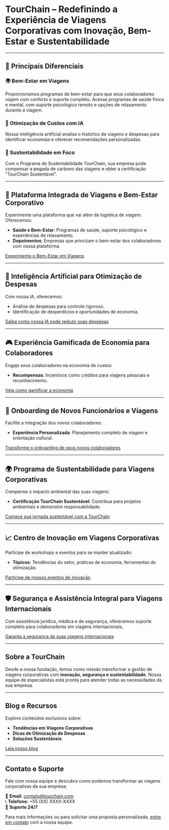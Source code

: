 # TourChain – Redefinindo a Experiência de Viagens Corporativas com Inovação, Bem-Estar e Sustentabilidade

---

## 🌟 Principais Diferenciais

### 🌍 Bem-Estar em Viagens
Proporcionamos programas de bem-estar para que seus colaboradores viajem com conforto e suporte completo. Acesse programas de saúde física e mental, com suporte psicológico remoto e opções de relaxamento durante a viagem.

### 💼 Otimização de Custos com IA
Nossa inteligência artificial analisa o histórico de viagens e despesas para identificar economias e oferecer recomendações personalizadas.

### 🌱 Sustentabilidade em Foco
Com o Programa de Sustentabilidade TourChain, sua empresa pode compensar a pegada de carbono das viagens e obter a certificação "TourChain Sustentável".

---

## 🚀 Plataforma Integrada de Viagens e Bem-Estar Corporativo

Experimente uma plataforma que vai além da logística de viagem. Oferecemos:
- **Saúde e Bem-Estar**: Programas de saúde, suporte psicológico e experiências de relaxamento.
- **Depoimentos**: Empresas que priorizam o bem-estar dos colaboradores com nossa plataforma.

[Experimente o Bem-Estar em Viagens](#)

---

## 🤖 Inteligência Artificial para Otimização de Despesas

Com nossa IA, oferecemos:
- Análise de despesas para controle rigoroso.
- Identificação de desperdícios e oportunidades de economia.

[Saiba como nossa IA pode reduzir suas despesas](#)

---

## 🎮 Experiência Gamificada de Economia para Colaboradores

Engaje seus colaboradores na economia de custos:
- **Recompensas**: Incentivos como créditos para viagens pessoais e reconhecimento.

[Veja como gamificar a economia](#)

---

## 👥 Onboarding de Novos Funcionários e Viagens

Facilite a integração dos novos colaboradores:
- **Experiência Personalizada**: Planejamento completo de viagem e orientação cultural.

[Transforme o onboarding de seus novos colaboradores](#)

---

## 🌍 Programa de Sustentabilidade para Viagens Corporativas

Compense o impacto ambiental das suas viagens:
- **Certificação TourChain Sustentável**: Contribua para projetos ambientais e demonstre responsabilidade.

[Comece sua jornada sustentável com a TourChain](#)

---

## 📈 Centro de Inovação em Viagens Corporativas

Participe de workshops e eventos para se manter atualizado:
- **Tópicos**: Tendências do setor, práticas de economia, ferramentas de otimização.

[Participe de nossos eventos de inovação](#)

---

## 🛡️ Segurança e Assistência Integral para Viagens Internacionais

Com assistência jurídica, médica e de segurança, oferecemos suporte completo para colaboradores em viagens internacionais.

[Garanta a segurança de suas viagens internacionais](#)

---

## Sobre a TourChain

Desde a nossa fundação, temos como missão transformar a gestão de viagens corporativas com **inovação, segurança e sustentabilidade**. Nossa equipe de especialistas está pronta para atender todas as necessidades da sua empresa.

---

## Blog e Recursos

Explore conteúdos exclusivos sobre:
- **Tendências em Viagens Corporativas**
- **Dicas de Otimização de Despesas**
- **Soluções Sustentáveis**

[Leia nosso blog](#)

---

## Contato e Suporte

Fale com nossa equipe e descubra como podemos transformar as viagens corporativas da sua empresa:

📧 **Email:** contato@tourchain.com  
📞 **Telefone:** +55 (XX) XXXX-XXXX  
💬 **Suporte 24/7**

Para mais informações ou para solicitar uma proposta personalizada, [entre em contato](#) com a nossa equipe.
